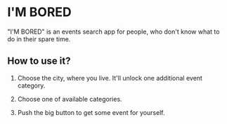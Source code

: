# I'M BORED

"I'M BORED" is an events search app for people, who don't know what to do in their spare time. 

## How to use it?

1. Choose the city, where you live. It'll unlock one additional event category. 

2. Choose one of available categories.

3. Push the big button to get some event for yourself.

